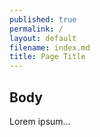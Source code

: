 ```yaml
---
published: true
permalink: /
layout: default
filename: index.md
title: Page Title
---
```



## Body

Lorem ipsum...

